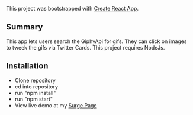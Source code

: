 
This project was bootstrapped with [Create React App](https://github.com/facebookincubator/create-react-app).


## Summary
This app lets users search the GiphyApi for gifs. They can click on images to tweek the gifs via Twitter Cards. This project requires NodeJs.

## Installation

* Clone repository
* cd into repository
* run "npm install"
* run "npm start"
* View live demo at my [Surge Page](http://giphy.surge.sh)

